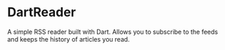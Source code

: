 DartReader
==========

A simple RSS reader built with Dart.
Allows you to subscribe to the feeds and keeps the history of articles you read.